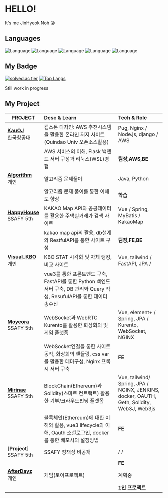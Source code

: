 # HELLO!   
It's me JinHyeok Noh 😜

## Languages
![Language](https://img.shields.io/badge/-_JAVA_-yellow) 
![Language](https://img.shields.io/badge/-JavaScript-orange)
![Language](https://img.shields.io/badge/-_C_-brightgreen) 
![Language](https://img.shields.io/badge/-_C_+_+-brightgreen)
![Language](https://img.shields.io/badge/-_Python_-blue)    

## My Badge
[![solved.ac tier](http://mazassumnida.wtf/api/v2/generate_badge?boj=qkfskan82)](https://solved.ac/qkfskan82)
[![Top Langs](https://github-readme-stats.vercel.app/api/top-langs/?username=wizard9582&layout=compact)](https://github.com/anuraghazra/github-readme-stats)

Still work in progress
## My Project

| PROJECT |  Desc & Learn | Tech & Role | 
| ------ | :------ | :------ |
| [**KauOJ**][KauOJlink] </br>한국항공대 |캡스톤 디자인: AWS 추천시스템을 활용한 온라인 저지 사이트(Quindao Univ 오픈소스활용) |Pug, Nginx / Node.js, django / AWS |
|| AWS 서비스의 이해, Flask 백엔드 서버 구성과 리눅스(WSL)경험 | **팀장,AWS,BE** | 
| [**Algorithm**][algolink] </br>개인 |알고리즘 문제풀이| Java, Python |
|| 알고리즘 문제 풀이를 통한 이해도 향상 | **학습** | 
| [**HappyHouse**][happyhouselink] </br>SSAFY 5th |KAKAO Map API와 공공데이터를 활용한 주택실거래가 검색 사이트| Vue / Spring, MyBatis / KakaoMap| 
|| kakao map api의 활용, db설계와 RestfulAPI를 통한 사이트 구성|**팀장,FE,BE**|  
| [**Visual_KBO**][kbolink] </br>개인 |KBO STAT 시각화 및 자체 랭킹,비교 사이트|Vue, tailwind / FastAPI, JPA / |
|| vue3를 통한 프론트엔드 구축, FastAPI를 통한 Python 백엔드서버 구축, DB 관리와 Query 작성, ResufulAPI를 통한 데이터 송수신 |  | **1인 프로젝트** | 
| [**Moyeora**][moyeoralink] </br>SSAFY 5th |WebSocket과 WebRTC Kurento를 활용한 화상회의 및 게임 플랫폼| Vue, element+ / Spring, JPA / Kurento, WebSocket, NGINX| 
|| WebSocket연결을 통한 사이트 동작, 화상회의 핸들링, css var를 활용한 테마구성, Nginx 프록시 서버 구축 |**FE**|
| [**Mirinae**][mirinaelink] </br>SSAFY 5th|BlockChain(Ethereum)과 Solidity(스마트 컨트랙트) 활용한 기부/크라우드펀딩 플랫폼| Vue, tailwind/ Spring, JPA / NGINX, JENKINS, docker, OAUTH, Geth, Solidity, Web3J, Web3js |
|| 블록체인(Ethereum)에 대한 이해와 활용, vue3 lifecycle의 이해, Oauth 소셜로그인, docker를 통한 배포시의 설정방법 |**FE**|
| [**Project**] </br>SSAFY 5th| SSAFY 정책상 비공개 | / / |
|||**FE**|
|[ **AfterDayz**][afterlink] </br>개인|게임(토이프로젝트)|계획중|
|||**1인 프로젝트**|

[KauOjlink]: https://github.com/wizard9582/KauOJ
[algolink]: https://github.com/wizard9582/Algo
[kbolink]: https://github.com/wizard9582/visual_kbo
[afterlink]: https://github.com/wizard9582/AfterDayz
[happyhouselink]:https://github.com/wizard9582/HappyHouse
[moyeoralink]:https://github.com/wizard9582/moyeora
[mirinaelink]:https://github.com/wizard9582/Mirinae
